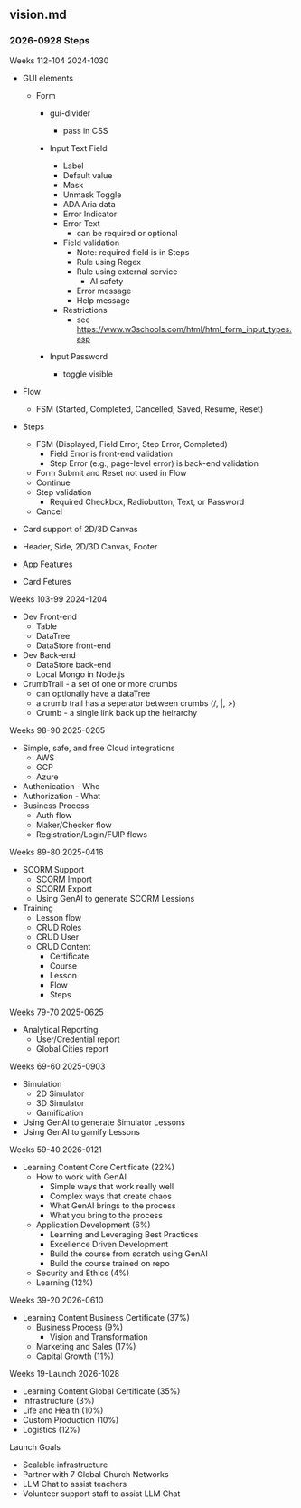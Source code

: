 ## vision.md

### 2026-0928 Steps
Weeks 112-104 2024-1030
- GUI elements
  - Form

    - gui-divider
      - pass in CSS

    - Input Text Field
      - Label
      - Default value
      - Mask
      - Unmask Toggle
      - ADA Aria data
      - Error Indicator
      - Error Text
        - can be required or optional
      - Field validation
        - Note: required field is in Steps
        - Rule using Regex
        - Rule using external service
          - AI safety
        - Error message
        - Help message
      - Restrictions
        - see https://www.w3schools.com/html/html_form_input_types.asp

    - Input Password
      - toggle visible

- Flow
  - FSM (Started, Completed, Cancelled, Saved, Resume, Reset)

- Steps
  - FSM (Displayed, Field Error, Step Error, Completed)
    - Field Error is front-end validation
    - Step Error (e.g., page-level error) is back-end validation
  - Form Submit and Reset not used in Flow
  - Continue
  - Step validation
    - Required Checkbox, Radiobutton, Text, or Password
  - Cancel

- Card support of 2D/3D Canvas

- Header, Side, 2D/3D Canvas, Footer
- App Features
- Card Fetures

Weeks 103-99 2024-1204
- Dev Front-end
  - Table
  - DataTree
  - DataStore front-end
- Dev Back-end
  - DataStore back-end
  - Local Mongo in Node.js
- CrumbTrail - a set of one or more crumbs
  - can optionally have a dataTree
  - a crumb trail has a seperator between crumbs (/, |, >)
  - Crumb - a single link back up the heirarchy

Weeks 98-90 2025-0205
- Simple, safe, and free Cloud integrations
  - AWS
  - GCP
  - Azure
- Authenication - Who
- Authorization - What
- Business Process
  - Auth flow
  - Maker/Checker flow
  - Registration/Login/FUIP flows

Weeks 89-80 2025-0416
- SCORM Support
  - SCORM Import
  - SCORM Export
  - Using GenAI to generate SCORM Lessions
- Training
  - Lesson flow
  - CRUD Roles
  - CRUD User
  - CRUD Content
    - Certificate
    - Course
    - Lesson
    - Flow
    - Steps

Weeks 79-70 2025-0625
- Analytical Reporting
  - User/Credential report
  - Global Cities report

Weeks 69-60 2025-0903
- Simulation
  - 2D Simulator
  - 3D Simulator
  - Gamification
- Using GenAI to generate Simulator Lessons
- Using GenAI to gamify Lessons

Weeks 59-40 2026-0121
- Learning Content Core Certificate (22%)
  - How to work with GenAI
    - Simple ways that work really well
    - Complex ways that create chaos
    - What GenAI brings to the process
    - What you bring to the process
  - Application Development (6%)
    - Learning and Leveraging Best Practices
    - Excellence Driven Development
    - Build the course from scratch using GenAI
    - Build the course trained on repo
  - Security and Ethics (4%)
  - Learning (12%)

Weeks 39-20 2026-0610
- Learning Content Business Certificate (37%)
  - Business Process (9%)
    - Vision and Transformation
  - Marketing and Sales (17%)
  - Capital Growth (11%)

 Weeks 19-Launch 2026-1028
 - Learning Content Global Certificate (35%)
  - Infrastructure (3%)
  - Life and Health (10%)
  - Custom Production (10%)
  - Logistics (12%)

Launch Goals
 - Scalable infrastructure
 - Partner with 7 Global Church Networks
 - LLM Chat to assist teachers
 - Volunteer support staff to assist LLM Chat
